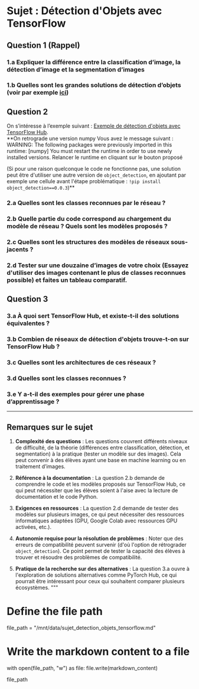 
# Sujet : Détection d'Objets avec TensorFlow

## Question 1 (Rappel)

### 1.a Expliquer la différence entre la classification d’image, la détection d’image et la segmentation d’images

### 1.b Quelles sont les grandes solutions de détection d’objets (voir par exemple [ici](https://developers.arcgis.com/python/guide/how-ssd-works/))

## Question 2

On s’intéresse à l’exemple suivant : [Exemple de détection d'objets avec TensorFlow Hub](https://colab.research.google.com/github/tensorflow/docs/blob/master/site/en/hub/tutorials/tf2_object_detection.ipynb).  
**On retrograde une version numpy 
Vous avez le message suivant : WARNING: The following packages were previously imported in this runtime:
  [numpy]
You must restart the runtime in order to use newly installed versions.
Relancer le runtime en cliquant sur le bouton proposé



(Si pour une raison quelconque le code ne fonctionne pas, une solution peut être d'utiliser une autre version de `object_detection`, en ajoutant par exemple une cellule avant l'étape problématique : `!pip install object_detection==0.0.3`)**

### 2.a Quelles sont les classes reconnues par le réseau ?

### 2.b Quelle partie du code correspond au chargement du modèle de réseau ? Quels sont les modèles proposés ?

### 2.c Quelles sont les structures des modèles de réseaux sous-jacents ?

### 2.d Tester sur une douzaine d’images de votre choix (Essayez d'utiliser des images contenant le plus de classes reconnues possible) et faites un tableau comparatif.

## Question 3

### 3.a À quoi sert TensorFlow Hub, et existe-t-il des solutions équivalentes ?

### 3.b Combien de réseaux de détection d'objets trouve-t-on sur TensorFlow Hub ?

### 3.c Quelles sont les architectures de ces réseaux ?

### 3.d Quelles sont les classes reconnues ?

### 3.e Y a-t-il des exemples pour gérer une phase d’apprentissage ?

---

## Remarques sur le sujet

1. **Complexité des questions** : Les questions couvrent différents niveaux de difficulté, de la théorie (différences entre classification, détection, et segmentation) à la pratique (tester un modèle sur des images). Cela peut convenir à des élèves ayant une base en machine learning ou en traitement d’images.

2. **Référence à la documentation** : La question 2.b demande de comprendre le code et les modèles proposés sur TensorFlow Hub, ce qui peut nécessiter que les élèves soient à l'aise avec la lecture de documentation et le code Python.

3. **Exigences en ressources** : La question 2.d demande de tester des modèles sur plusieurs images, ce qui peut nécessiter des ressources informatiques adaptées (GPU, Google Colab avec ressources GPU activées, etc.).

4. **Autonomie requise pour la résolution de problèmes** : Noter que des erreurs de compatibilité peuvent survenir (d'où l'option de rétrograder `object_detection`). Ce point permet de tester la capacité des élèves à trouver et résoudre des problèmes de compatibilité.

5. **Pratique de la recherche sur des alternatives** : La question 3.a ouvre à l'exploration de solutions alternatives comme PyTorch Hub, ce qui pourrait être intéressant pour ceux qui souhaitent comparer plusieurs écosystèmes.
"""

# Define the file path
file_path = "/mnt/data/sujet_detection_objets_tensorflow.md"

# Write the markdown content to a file
with open(file_path, "w") as file:
    file.write(markdown_content)

file_path
